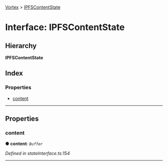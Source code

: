 [Vortex](../README.md) > [IPFSContentState](../interfaces/ipfscontentstate.md)

# Interface: IPFSContentState

## Hierarchy

**IPFSContentState**

## Index

### Properties

* [content](ipfscontentstate.md#content)

---

## Properties

<a id="content"></a>

###  content

**● content**: *`Buffer`*

*Defined in stateInterface.ts:154*

___

